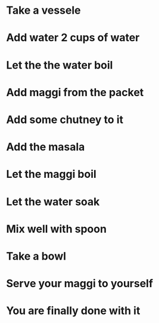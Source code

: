 # Take a vessele
# Add water 2 cups of water
# Let the the water boil
# Add maggi from the packet 
# Add some chutney to it
# Add the masala
# Let the maggi boil 
# Let the water soak
# Mix well with spoon
# Take a bowl
# Serve your maggi to yourself
# You are finally done with it